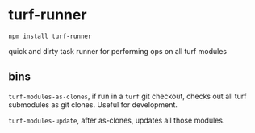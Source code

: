 turf-runner
===========

    npm install turf-runner

quick and dirty task runner for performing ops on all turf modules

## bins

`turf-modules-as-clones`, if run in a `turf` git checkout, checks out all
turf submodules as git clones. Useful for development.

`turf-modules-update`, after as-clones, updates all those modules.

